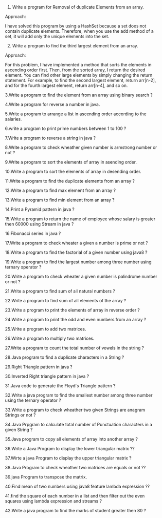 1. Write a program for Removal of duplicate Elements from an array.

Approach:

I have solved this program by using a HashSet because a set does not contain duplicate elements. 
Therefore, when you use the add method of a set, it will add only the unique elements into the set.

2. Write a program to find the third largest element from an array.

Approach:

For this problem, I have implemented a method that sorts the elements in ascending order first. Then, from the sorted array, I return the desired element. You can find other large elements by simply changing the return statement. For example, to find the second largest element, return arr[n-2], and for the fourth largest element, return arr[n-4], and so on.

3.Write a program to find the element from an array using binary search ?

4.Write a program for reverse a number in java.

5.Write a program to arrange a list in ascending order according to the salaries.

6.write a program to print prime numbers between 1 to 100 ?

7.Write a program to reverse a string in java ?

8.Write a program to check wheather given number is armstrong number or not ?

9.Write a program to sort the elements of array in asending order.

10.Write a program to sort the elements of array in desending order.

11.Write a program to find the duplicate elements from an array ?

12.Write a program to find max element from an array ?

13.Write a program to find min element from an array ?

14.Print a Pyramid pattern in java ?

15.Write a program to return the name of employee whose salary is greater then 60000 using Stream in java ?

16.Fibonacci series in java ?

17.Write a program to check wheater a given a number is prime or not ?

18.Write a program to find the factorial of a given number using java8 ?

19.Write a program to find the largest number among three number using ternary operator ?

20.Write a program to check wheater a given number is palindrome number or not ?

21.Write a program to find sum of all natural numbers ?

22.Write a program to find sum of all elements of the array ?

23.Write a program to print the elements of array in reverse order ?

24.Write a program to print the odd and even numbers from an array ?

25.Write a program to add two matrices.

26.Write a program to multiply two matrices.

27.Write a program to count the total number of vowels in the string ?

28.Java program to find a duplicate characters in a String ?

29.Right Triangle pattern in java ?

30.Inverted Right triangle pattern in java ?

31.Java code to generate the Floyd's Triangle pattern ?

32.Write a java program to find the smallest number among three number using the ternary operator ?

33.Write a program to check wheather two given Strings are anagram Strings or not ?

34.Java Prpgram to calculate total number of Punctuation characters in a given String ?

35.Java program to copy all elements of array into another array ?

36.Write a Java Program to display the lower triangular matrix ??

37.Wirte a java Program to display the upper triangular matrix ?

38.Java Program to check wheather two matrices are equals or not ??

39.java Program to transpose the matrix.

40.Find mean of two numbers using java8 feature lambda expression ??

41.find the square of each number in a list and then filter out the even squares using lambda expression and streams ?

42.Write a java program to find the marks of student greater then 80 ?

